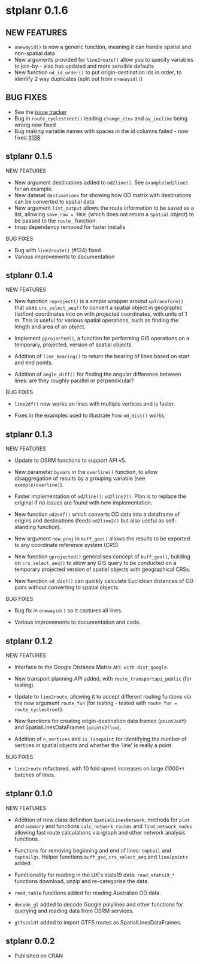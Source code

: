 # stplanr 0.1.6

## NEW FEATURES

* `onewayid()` is now a generic function, meaning it can handle spatial and non-spatial data
* New arguments provided for `line2route()` allow you to specify variables to join-by - also has updated and more sensible defaults
* New function `od_id_order()` to put origin-destination ids in order, to identify 2 way duplicates (split out from `onewayid()`)

## BUG FIXES

* See the [issue tracker](https://github.com/ropensci/stplanr/issues?q=is%3Aissue+is%3Aclosed)
* Bug in `route_cyclestreet()` leading `change_elev` and `av_incline` being wrong now fixed
* Bug making variable names with spaces in the id columns failed - now fixed [#138](https://github.com/ropensci/stplanr/issues/138)

stplanr 0.1.5
----------------------------------------------------------------

NEW FEATURES

* New argument destinations added to `od2line()`. See `example(od2line)` for an example.
* New dataset `destinations` for showing how OD matrix with destinations can be converted to spatial data
* New argument `list_output` allows the route information to be saved as a list, allowing `save_raw = TRUE` (which does not return a `Spatial` object) to be passed to the `route_` function.
* tmap dependency removed for faster installs

BUG FIXES

* Bug with `line2route()` (#124) fixed
* Various improvements to documentation

stplanr 0.1.4
----------------------------------------------------------------

NEW FEATURES

* New function `reproject()` is a simple wrapper around `spTransform()` that uses
  `crs_select_aeq()` to convert a spatial object in geographic (lat/lon) coordinates
  into on with projected coordinates, with units of 1 m. This is useful for various
  spatial operations, such as finding the length and area of an object.

* Implement `gprojected()`, a function for performing GIS operations on a temporary, projected, version
  of spatial objects.

* Addition of `line_bearing()` to return the bearing of lines based on start and end points.

* Addition of `angle_diff()` for finding the angular difference between lines: are they roughly parallel or perpendicular?

BUG FIXES

* `line2df()` now works on lines with multiple vertices and is faster.

* Fixes in the examples used to illustrate how `od_dist()` works.

stplanr 0.1.3
----------------------------------------------------------------

NEW FEATURES

* Update to OSRM functions to support API v5.

* New parameter `byvars` in the `overline()` function, to allow disaggregation of results by a grouping variable (see `example(overline)`).

* Faster implementation of `od2line()`: `od2line2()`. Plan is to replace the original if no issues are found with new implementation.

* New function `od2odf()` which converts OD data into a dataframe of origins and destinations (feeds `od2line2()` but also useful as self-standing function).

* New argument `new_proj` in `buff_geo()` allows the results to be exported to any coordinate reference system (CRS).

* New function `gprojected()` generalises concept of `buff_geo()`, building on `crs_select_aeq()` to allow any GIS query to be conducted on a temporary projected version of spatial objects with geographical CRSs.

* New function `od_dist()` can quickly calculate Euclidean distances of OD pairs without converting to spatial objects.

BUG FIXES

* Bug fix in `onewayid()` so it captures all lines.

* Various improvements to documentation and code.

stplanr 0.1.2
----------------------------------------------------------------

NEW FEATURES

* Interface to the Google Distance Matrix `API with dist_google`.

* New transport planning API added, with `route_transportapi_public` (for testing).

* Update to `line2route`, allowing it to accept different routing funtions via the new argument `route_fun` (for testing - tested with `route_fun = route_cyclestreet`).

* New functions for creating origin-destination data frames (`point2odf`) and SpatialLinesDataFrames (`points2flow`).

* Addition of `n_vertices` and `is_linepoint` for identifying the number of vertices in spatial objects and whether the 'line' is really a point.

BUG FIXES

* `line2route` refactored, with 10 fold speed increases on large (1000+) batches of lines.

stplanr 0.1.0
----------------------------------------------------------------

NEW FEATURES

* Addition of new class definition `SpatialLinesNetwork`, methods for `plot`
  and `summary` and functions `calc_network_routes` and `find_network_nodes`
  allowing fast route calculations via igraph and other network analysis
  functions.

* Functions for removing beginning and end of lines: `toptail` and
  `toptailgs`. Helper functions `buff_geo`,
  `crs_select_aeq` and `line2points` added.

* Functionality for reading in the UK's stats19 data: `read_stats19_*`
  functions download, unzip and re-categorise the data.

* `read_table` functions added for reading Australian OD data.

* `decode_gl` added to decode Google polylines and other functions for
  querying and reading data from OSRM services.

* `gtfs2sldf` added to import GTFS routes as SpatialLinesDataFrames.

stplanr 0.0.2
----------------------------------------------------------------

* Published on CRAN